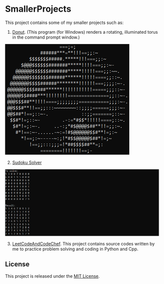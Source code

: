 # SmallerProjects

This project contains some of my smaller projects such as:

1. [Donut](Donut/README.md). (This program (for Windows) renders a rotating, illuminated torus in the command prompt window.)

![Donut](Donut/Donut.png)

2. [Sudoku Solver](SudokuSolver/README.md)

![SudokuSolver](SudokuSolver/SudokuSolver.png)

3. [LeetCodeAndCodeChef](LeetCodeAndCodeChef/README.md). This project contains source codes written by me to practice problem solving and coding in Python and Cpp.

## License

This project is released under the [MIT License](LICENSE).
